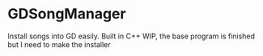# GDSongManager
Install songs into GD easily. Built in C++
WIP, the base program is finished but I need to make the installer
